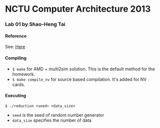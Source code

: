 NCTU Computer Architecture 2013
==================
 
### Lab 01 by Shao-Heng Tai

#### Reference 
See: [Here](https://sites.google.com/a/g2.nctu.edu.tw/course2013fall_computerarchitecture/announcements/lab1addreductionwithopencl) 

#### Compiling
- ` $ make ` for AMD + multi2sim solution. 
  This is the default method for the homework.
- ` $ make compile_nv ` for source based compilation.
  It's added for NV cards.

#### Executing
    $ ./reduction <seed> <data_size> 
- `seed` is the seed of random number generator
- `data_size` specifies the number of data

